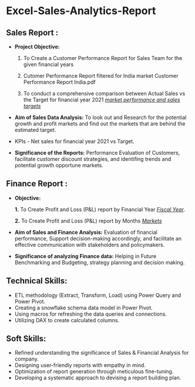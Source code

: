 # Excel-Sales-Analytics-Report
## Sales Report :


- **Project Objective:** 

    1. To Create a Customer Performance Report for Sales Team for the given financial years 
    
    2. Cutomer Performance Report filtered for India market Customer Performance Report India.pdf

    3. To conduct a comprehensive comparison between Actual Sales vs the Target for financial year 2021 _[market performance and sales targets](https://github.com/KirandeepMarala/Excel-Sales_Analysis/blob/main/Customer%20Performance%20Report.pdf)_

- **Aim of Sales Data Analysis:** To look out and Research for the potential growth and profit markets and find out the markets that are behind the estimated target.

- KPIs - Net sales for financial year 2021 vs Target.

- **Significance of the Reports:** Performance Evaluation of Customers, facilitate customer discount strategies, and identifing trends and potential growth opportune markets.


## Finance Report :

- **Objective:** 

    **1.** To Create Profit and Loss (P&L) report by Financial Year _[Fiscal Year](https://github.com/KirandeepMarala/Excel-Sales_Analysis/blob/main/P%26L%20Statement%20by%20Fiscal%20Year.pdf)_.

   **2.** To Create Profit and Loss (P&L) report by Months _[Markets](https://github.com/KirandeepMarala/Excel-Sales_Analysis/blob/main/P%26L%20Statement%20by%20Markets.pdf)_

- **Aim of Sales and Finance Analysis:** Evaluation of financial performance, Support decision-making accordingly, and facilitate an effective communication with stakeholders and policymakers.

- **Significance of analyzing Finance data:** Helping in Future Benchmarking and Budgeting, strategy planning and decision making.


## Technical Skills:
- ETL methodology (Extract, Transform, Load) using Power Query and Power Pivot.
- Creating a snowflake schema data model in Power Pivot.
- Using macros for refreshing the data queries and connections.
- Utilizing DAX to create calculated columns.

## Soft Skills:
- Refined understanding the significance of Sales & Financial Analysis for company.
- Designing user-friendly reports with empathy in mind.
- Optimization of report generation through meticulous fine-tuning.
- Developing a systematic approach to devising a report building plan.

